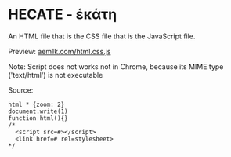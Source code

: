 # HECATE - ἑκάτη

An HTML file that is the CSS file that is the JavaScript file.

Preview: [aem1k.com/html.css.js](http://aem1k.com/html.css.js)

Note: Script does not works not in Chrome, because its MIME type ('text/html') is not executable

Source:

```
html * {zoom: 2}
document.write(1)
function html(){}
/*
  <script src=#></script>
  <link href=# rel=stylesheet>
*/
```
